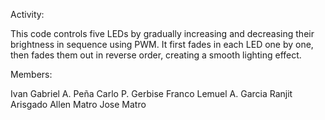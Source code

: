 Activity: 

This code controls five LEDs by gradually increasing and decreasing their brightness in sequence using PWM. 
It first fades in each LED one by one, then fades them out in reverse order, creating a smooth lighting effect.

Members:

Ivan Gabriel A. Peña
Carlo P. Gerbise
Franco Lemuel A. Garcia
Ranjit Arisgado
Allen Matro
Jose Matro

